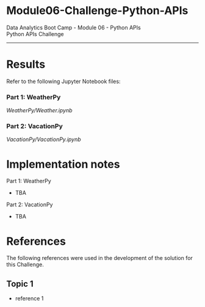 # Module06-Challenge-Python-APIs
Data Analytics Boot Camp - Module 06 - Python APIs \
Python APIs Challenge

---

# Results

Refer to the following Jupyter Notebook files:
### Part 1: WeatherPy
*WeatherPy/Weather.ipynb*

### Part 2: VacationPy
*VacationPy/VacationPy.ipynb*

# Implementation notes

Part 1: WeatherPy
- TBA

Part 2: VacationPy
- TBA

# References

The following references were used in the development of the solution for this Challenge.

## Topic 1
- reference 1